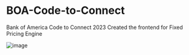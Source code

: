 # BOA-Code-to-Connect
Bank of America Code to Connect 2023
Created the frontend for Fixed Pricing Engine

![image](https://github.com/kennethtanmh/BOA-Code-to-Connect/assets/109200284/5d27d6a5-b2ea-436b-8989-5a7aa3a3db96)
